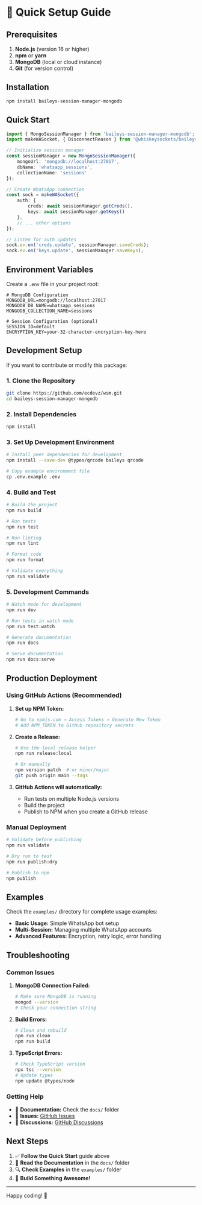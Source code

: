# 🚀 Quick Setup Guide

## Prerequisites

1. **Node.js** (version 16 or higher)
2. **npm** or **yarn**
3. **MongoDB** (local or cloud instance)
4. **Git** (for version control)

## Installation

```bash
npm install baileys-session-manager-mongodb
```

## Quick Start

```typescript
import { MongoSessionManager } from 'baileys-session-manager-mongodb';
import makeWASocket, { DisconnectReason } from '@whiskeysockets/baileys';

// Initialize session manager
const sessionManager = new MongoSessionManager({
    mongoUrl: 'mongodb://localhost:27017',
    dbName: 'whatsapp_sessions',
    collectionName: 'sessions'
});

// Create WhatsApp connection
const sock = makeWASocket({
    auth: {
        creds: await sessionManager.getCreds(),
        keys: await sessionManager.getKeys()
    },
    // ... other options
});

// Listen for auth updates
sock.ev.on('creds.update', sessionManager.saveCreds);
sock.ev.on('keys.update', sessionManager.saveKeys);
```

## Environment Variables

Create a `.env` file in your project root:

```env
# MongoDB Configuration
MONGODB_URL=mongodb://localhost:27017
MONGODB_DB_NAME=whatsapp_sessions
MONGODB_COLLECTION_NAME=sessions

# Session Configuration (optional)
SESSION_ID=default
ENCRYPTION_KEY=your-32-character-encryption-key-here
```

## Development Setup

If you want to contribute or modify this package:

### 1. Clone the Repository

```bash
git clone https://github.com/ecdevz/wsm.git
cd baileys-session-manager-mongodb
```

### 2. Install Dependencies

```bash
npm install
```

### 3. Set Up Development Environment

```bash
# Install peer dependencies for development
npm install --save-dev @types/qrcode baileys qrcode

# Copy example environment file
cp .env.example .env
```

### 4. Build and Test

```bash
# Build the project
npm run build

# Run tests
npm run test

# Run linting
npm run lint

# Format code
npm run format

# Validate everything
npm run validate
```

### 5. Development Commands

```bash
# Watch mode for development
npm run dev

# Run tests in watch mode
npm run test:watch

# Generate documentation
npm run docs

# Serve documentation
npm run docs:serve
```

## Production Deployment

### Using GitHub Actions (Recommended)

1. **Set up NPM Token:**
   ```bash
   # Go to npmjs.com → Access Tokens → Generate New Token
   # Add NPM_TOKEN to GitHub repository secrets
   ```

2. **Create a Release:**
   ```bash
   # Use the local release helper
   npm run release:local
   
   # Or manually
   npm version patch  # or minor/major
   git push origin main --tags
   ```

3. **GitHub Actions will automatically:**
   - Run tests on multiple Node.js versions
   - Build the project
   - Publish to NPM when you create a GitHub release

### Manual Deployment

```bash
# Validate before publishing
npm run validate

# Dry run to test
npm run publish:dry

# Publish to npm
npm publish
```

## Examples

Check the `examples/` directory for complete usage examples:

- **Basic Usage:** Simple WhatsApp bot setup
- **Multi-Session:** Managing multiple WhatsApp accounts
- **Advanced Features:** Encryption, retry logic, error handling

## Troubleshooting

### Common Issues

1. **MongoDB Connection Failed:**
   ```bash
   # Make sure MongoDB is running
   mongod --version
   # Check your connection string
   ```

2. **Build Errors:**
   ```bash
   # Clean and rebuild
   npm run clean
   npm run build
   ```

3. **TypeScript Errors:**
   ```bash
   # Check TypeScript version
   npx tsc --version
   # Update types
   npm update @types/node
   ```

### Getting Help

- 📖 **Documentation:** Check the `docs/` folder
- 🐛 **Issues:** [GitHub Issues](https://github.com/ecdevz/wsm/issues)
- 💬 **Discussions:** [GitHub Discussions](https://github.com/ecdevz/wsm/discussions)

## Next Steps

1. ✅ **Follow the Quick Start** guide above
2. 📖 **Read the Documentation** in the `docs/` folder
3. 🔍 **Check Examples** in the `examples/` folder
4. 🚀 **Build Something Awesome!**

---

Happy coding! 🎉